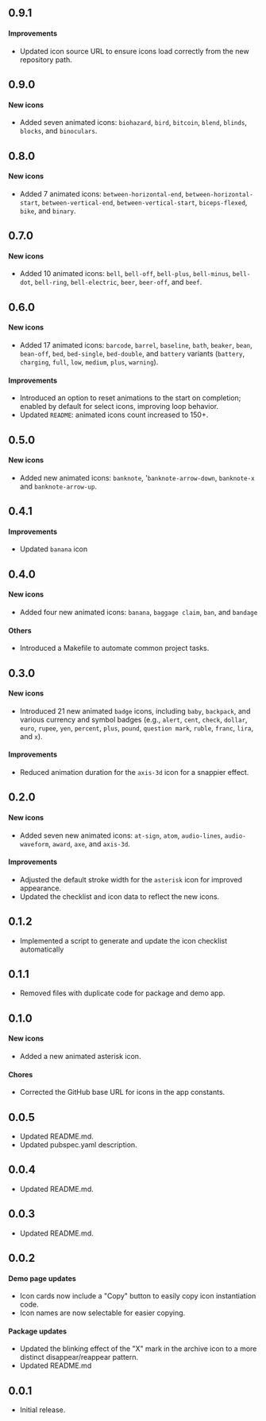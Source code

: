 ## 0.9.1

#### Improvements
* Updated icon source URL to ensure icons load correctly from the new repository path.

## 0.9.0

#### New icons
* Added seven animated icons: `biohazard`, `bird`, `bitcoin`, `blend`, `blinds`, `blocks`, and `binoculars`.

## 0.8.0

#### New icons
* Added 7 animated icons: `between-horizontal-end`, `between-horizontal-start`, `between-vertical-end`, `between-vertical-start`, `biceps-flexed`, `bike`, and `binary`.

## 0.7.0

#### New icons
* Added 10 animated icons: `bell`, `bell-off`, `bell-plus`, `bell-minus`, `bell-dot`, `bell-ring`, `bell-electric`, `beer`, `beer-off`, and `beef`.

## 0.6.0

#### New icons

* Added 17 animated icons: `barcode`, `barrel`, `baseline`, `bath`, `beaker`, `bean`, `bean-off`, `bed`, `bed-single`, `bed-double`, and `battery` variants (`battery`, `charging`, `full`, `low`, `medium`, `plus`, `warning`).

#### Improvements

* Introduced an option to reset animations to the start on completion; enabled by default for select icons, improving loop behavior.
* Updated `README`: animated icons count increased to 150+.

## 0.5.0

#### New icons

* Added new animated icons: `banknote`, '`banknote-arrow-down`, `banknote-x` and `banknote-arrow-up`.

## 0.4.1

#### Improvements

* Updated `banana` icon

## 0.4.0

#### New icons

* Added four new animated icons: `banana`, `baggage claim`, `ban`, and `bandage`

#### Others

* Introduced a Makefile to automate common project tasks.

## 0.3.0

#### New icons

* Introduced 21 new animated `badge` icons, including `baby`, `backpack`, and various currency and symbol badges (e.g., `alert`, `cent`, `check`, `dollar`, `euro`, `rupee`, `yen`, `percent`, `plus`, `pound`, `question mark`, `ruble`, `franc`, `lira`, and `x`).

#### Improvements

* Reduced animation duration for the `axis-3d` icon for a snappier effect.

## 0.2.0

#### New icons

* Added seven new animated icons: `at-sign`, `atom`, `audio-lines`, `audio-waveform`, `award`, `axe`, and `axis-3d`.

#### Improvements

* Adjusted the default stroke width for the `asterisk` icon for improved appearance.
* Updated the checklist and icon data to reflect the new icons.

## 0.1.2

* Implemented a script to generate and update the icon checklist automatically

## 0.1.1

* Removed files with duplicate code for package and demo app.

## 0.1.0

#### New icons

* Added a new animated asterisk icon.

#### Chores

* Corrected the GitHub base URL for icons in the app constants.

## 0.0.5

* Updated README.md.
* Updated pubspec.yaml description.

## 0.0.4

* Updated README.md.

## 0.0.3

* Updated README.md.

## 0.0.2

#### Demo page updates

* Icon cards now include a "Copy" button to easily copy icon instantiation code.
* Icon names are now selectable for easier copying.

#### Package updates

* Updated the blinking effect of the "X" mark in the archive icon to a more distinct disappear/reappear pattern.
* Updated README.md

## 0.0.1

* Initial release.
